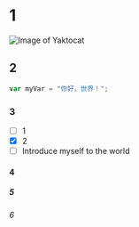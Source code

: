 # 1
![Image of Yaktocat](https://octodex.github.com/images/yaktocat.png)
## 2
``` javascript
var myVar = "你好，世界！";
```
### 3
- [ ] 1
- [x] 2
- [ ] Introduce myself to the world
#### 4
##### 5
###### 6
